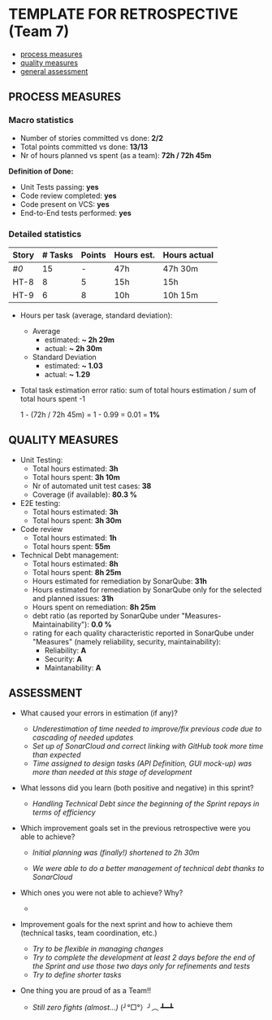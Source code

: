 TEMPLATE FOR RETROSPECTIVE (Team 7)
=====================================

- [process measures](#process-measures)
- [quality measures](#quality-measures)
- [general assessment](#assessment)

## PROCESS MEASURES 

### Macro statistics

- Number of stories committed vs done: **2/2**
- Total points committed vs done: **13/13**
- Nr of hours planned vs spent (as a team): **72h / 72h 45m**

**Definition of Done:**

- Unit Tests passing: **yes**
- Code review completed: **yes**
- Code present on VCS: **yes**
- End-to-End tests performed: **yes**

### Detailed statistics

| Story | # Tasks | Points | Hours est. | Hours actual |
| ----- | ------- | ------ | ---------- | ------------ |
| _#0_  | 15      | -      | 47h        | 47h 30m      |
| HT-8  | 8       | 5      | 15h        | 15h          |
| HT-9  | 6       | 8      | 10h        | 10h 15m      |

- Hours per task (average, standard deviation):

  - Average
    - estimated: **~ 2h 29m**
    - actual: **~ 2h 30m**
  - Standard Deviation
    - estimated: **~ 1.03**
    - actual: **~ 1.29**

- Total task estimation error ratio: sum of total hours estimation / sum of total hours spent -1

  1 - (72h / 72h 45m) = 1 - 0.99 = 0.01 = **1%**
  
  
## QUALITY MEASURES 

- Unit Testing:
  - Total hours estimated: **3h**
  - Total hours spent: **3h 10m**
  - Nr of automated unit test cases: **38**
  - Coverage (if available): **80.3 %**
- E2E testing:
  - Total hours estimated: **3h**
  - Total hours spent: **3h 30m**
- Code review 
  - Total hours estimated: **1h**
  - Total hours spent: **55m**
- Technical Debt management:
  - Total hours estimated: **8h**
  - Total hours spent: **8h 25m**
  - Hours estimated for remediation by SonarQube: **31h**
  - Hours estimated for remediation by SonarQube only for the selected and planned issues: **31h** 
  - Hours spent on remediation: **8h 25m** 
  - debt ratio (as reported by SonarQube under "Measures-Maintainability"): **0.0 %**
  - rating for each quality characteristic reported in SonarQube under "Measures" (namely reliability, security, maintainability):
    - Reliability: **A**
    - Security: **A**
    - Maintanability: **A**
  


## ASSESSMENT

- What caused your errors in estimation (if any)?

  - *Underestimation of time needed to improve/fix previous code due to cascading of needed updates*
  - *Set up of SonarCloud and correct linking with GitHub took more time than expected*
  - *Time assigned to design tasks (API Definition, GUI mock-up) was more than needed at this stage of development*

- What lessons did you learn (both positive and negative) in this sprint?

  - *Handling Technical Debt since the beginning of the Sprint repays in terms of efficiency*

- Which improvement goals set in the previous retrospective were you able to achieve? 

  - *Initial planning was (finally!) shortened to 2h 30m*

  - *We were able to do a better management of technical debt thanks to SonarCloud*

- Which ones you were not able to achieve? Why?

  -

- Improvement goals for the next sprint and how to achieve them (technical tasks, team coordination, etc.)

  - *Try to be flexible in managing changes*
  - *Try to complete the development at least 2 days before the end of the Sprint and use those two days only for refinements and tests*
  - *Try to define shorter tasks*

- One thing you are proud of as a Team!!
  - *Still zero fights (almost...)* (╯°□°）╯︵ ┻━┻
